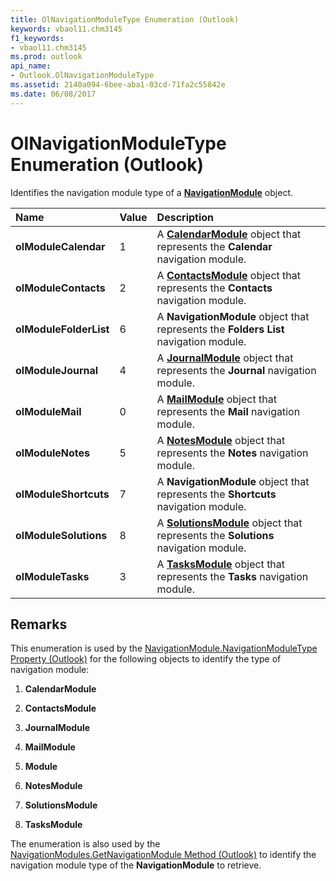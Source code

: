 ```yaml
---
title: OlNavigationModuleType Enumeration (Outlook)
keywords: vbaol11.chm3145
f1_keywords:
- vbaol11.chm3145
ms.prod: outlook
api_name:
- Outlook.OlNavigationModuleType
ms.assetid: 2140a094-6bee-aba1-03cd-71fa2c55842e
ms.date: 06/08/2017
---
```



# OlNavigationModuleType Enumeration (Outlook)

Identifies the navigation module type of a  **[NavigationModule](Outlook.NavigationModule.md)** object.



|**Name**|**Value**|**Description**|
|:-----|:-----|:-----|
| **olModuleCalendar**|1|A  **[CalendarModule](Outlook.CalendarModule.md)** object that represents the **Calendar** navigation module.|
| **olModuleContacts**|2|A  **[ContactsModule](Outlook.ContactsModule.md)** object that represents the **Contacts** navigation module.|
| **olModuleFolderList**|6|A  **NavigationModule** object that represents the **Folders List** navigation module.|
| **olModuleJournal**|4|A  **[JournalModule](Outlook.JournalModule.md)** object that represents the **Journal** navigation module.|
| **olModuleMail**|0|A  **[MailModule](Outlook.MailModule.md)** object that represents the **Mail** navigation module.|
| **olModuleNotes**|5|A  **[NotesModule](Outlook.NotesModule.md)** object that represents the **Notes** navigation module.|
| **olModuleShortcuts**|7|A  **NavigationModule** object that represents the **Shortcuts** navigation module.|
| **olModuleSolutions**|8|A  **[SolutionsModule](Outlook.SolutionsModule.md)** object that represents the **Solutions** navigation module.|
| **olModuleTasks**|3|A  **[TasksModule](Outlook.TasksModule.md)** object that represents the **Tasks** navigation module.|

## Remarks

This enumeration is used by the [NavigationModule.NavigationModuleType Property (Outlook)](navigationmodule-navigationmoduletype-property-outlook.md) for the following objects to identify the type of navigation module:


1.  **CalendarModule**
    
2.  **ContactsModule**
    
3.  **JournalModule**
    
4.  **MailModule**
    
5.  **Module**
    
6.  **NotesModule**
    
7.  **SolutionsModule**
    
8.  **TasksModule**
    
The enumeration is also used by the [NavigationModules.GetNavigationModule Method (Outlook)](navigationmodules-getnavigationmodule-method-outlook.md) to identify the navigation module type of the **NavigationModule** to retrieve.


